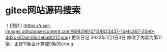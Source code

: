 # gitee网站源码搜索
！[图片] (https://user-images.githubusercontent.com/69829610/138823437-1befc367-20e0-4d2c-87ad-06c1e6a8f217.png)
更新日记
2022年1月1日3日
修改了内容为第11条，正好11条会计算成0条的小bug
